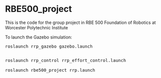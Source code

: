 # RBE500_project
This is the code for the group project in RBE 500 Foundation of  Robotics at Worcester Polytechnic Institute

To launch the Gazebo simulation:

<pre>roslaunch rrp_gazebo gazebo.launch<pre>

roslaunch rrp_control rrp_effort_control.launch

roslaunch rbe500_project rrp.launch
